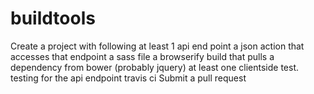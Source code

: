 buildtools
==========

Create a project with following  at least 1 api end point a json action that accesses that endpoint a sass file a browserify build that pulls a dependency from bower (probably jquery) at least one clientside test. testing for the api endpoint travis ci Submit a pull request
